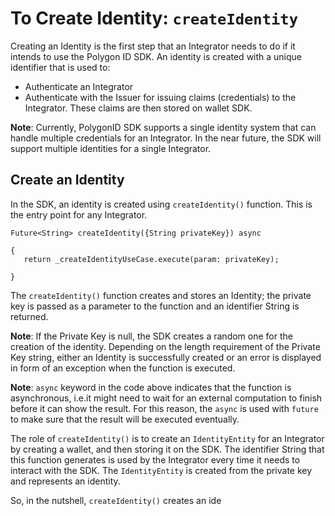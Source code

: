 # To Create Identity: `createIdentity`
 
Creating an Identity is the first step that an Integrator needs to do if it intends to use the Polygon ID SDK. An identity is created with a unique identifier that is used to:
 
- Authenticate an Integrator
- Authenticate with the Issuer for issuing claims (credentials) to the Integrator. These claims are then stored on wallet SDK.
 
**Note**: Currently, PolygonID SDK supports a single identity system that can handle multiple credentials for an Integrator. In the near future, the SDK will support multiple identities for a single Integrator.
 
## Create an Identity
 
In the SDK, an identity is created using `createIdentity()` function. This is the entry point for any Integrator.
 
```
Future<String> createIdentity({String privateKey}) async
 
{
   return _createIdentityUseCase.execute(param: privateKey);
 
}
```
The `createIdentity()` function creates and stores an Identity; the private key is passed as a parameter to the function and an identifier String is returned.
 
**Note**: If the Private Key is null, the SDK creates a random one for the creation of the identity. Depending on the length requirement of the Private Key string, either an Identity is successfully created or an error is displayed in form of an exception when the function is executed.
 
**Note**: `async` keyword in the code above indicates that the function is asynchronous, i.e.it might need to wait for an external computation to finish before it can show the result. For this reason, the `async` is used with `future` to make sure that the result will be executed eventually. 
 
The role of `createIdentity()` is to create an `IdentityEntity` for an Integrator by creating a wallet, and then storing it on the SDK. The identifier String that this function generates is used by the Integrator every time it needs to interact with the SDK. The `IdentityEntity` is created from the private key and represents an identity.
 
So, in the nutshell, `createIdentity()` creates an ide
